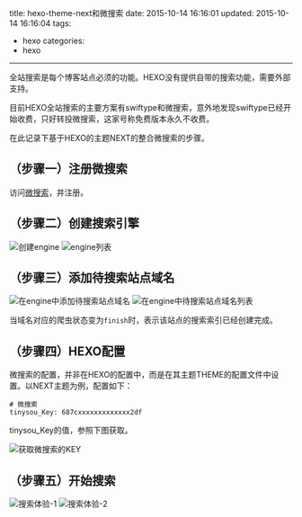 title: hexo-theme-next和微搜索
date: 2015-10-14 16:16:01
updated: 2015-10-14 16:16:04
tags:
- hexo
categories:
- hexo
---

全站搜索是每个博客站点必须的功能。HEXO没有提供自带的搜索功能，需要外部支持。

目前HEXO全站搜索的主要方案有swiftype和微搜索，意外地发现swiftype已经开始收费，只好转投微搜索，这家号称免费版本永久不收费。

在此记录下基于HEXO的主题NEXT的整合微搜索的步骤。

<!-- more -->

## （步骤一）注册微搜索

访问[微搜索](http://tinysou.com/)，并注册。

## （步骤二）创建搜索引擎

![创建engine](/images/hexo-next-tinysou-create-engine.png)
![engine列表](/images/hexo-next-tinysou-engine-list.png)

## （步骤三）添加待搜索站点域名

![在engine中添加待搜索站点域名](/images/hexo-next-tinysou-add-domain.png)
![在engine中待搜索站点域名列表](/images/hexo-next-tinysou-domain-list.png)

当域名对应的爬虫状态变为`finish`时，表示该站点的搜索索引已经创建完成。

## （步骤四）HEXO配置

微搜索的配置，并非在HEXO的配置中，而是在其主题THEME的配置文件中设置。以NEXT主题为例，配置如下：

```
# 微搜索
tinysou_Key: 687cxxxxxxxxxxxxx2df
```

tinysou_Key的值，参照下图获取。

![获取微搜索的KEY](/images/hexo-next-tinysou-get-enginekey.png)


## （步骤五）开始搜索

![搜索体验-1](/images/hexo-next-tinysou-try-1.png)
![搜索体验-2](/images/hexo-next-tinysou-try-2.png)





